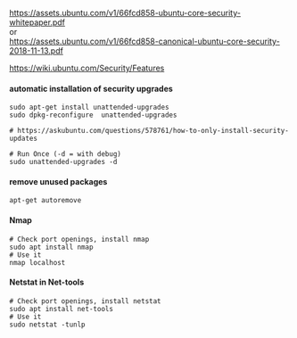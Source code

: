 https://assets.ubuntu.com/v1/66fcd858-ubuntu-core-security-whitepaper.pdf
<br>
or
<br>
https://assets.ubuntu.com/v1/66fcd858-canonical-ubuntu-core-security-2018-11-13.pdf
<br>

https://wiki.ubuntu.com/Security/Features


#### automatic installation of security upgrades
```
sudo apt-get install unattended-upgrades
sudo dpkg-reconfigure  unattended-upgrades

# https://askubuntu.com/questions/578761/how-to-only-install-security-updates

# Run Once (-d = with debug)
sudo unattended-upgrades -d
```


#### remove unused packages
```
apt-get autoremove
```


#### Nmap
```
# Check port openings, install nmap
sudo apt install nmap
# Use it
nmap localhost

```

#### Netstat in Net-tools
```
# Check port openings, install netstat
sudo apt install net-tools
# Use it
sudo netstat -tunlp

```



